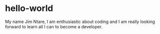 # hello-world
My name Jim Ntare, I am enthusiastic about coding and I am really looking forward to learn all I can to become a developer.
